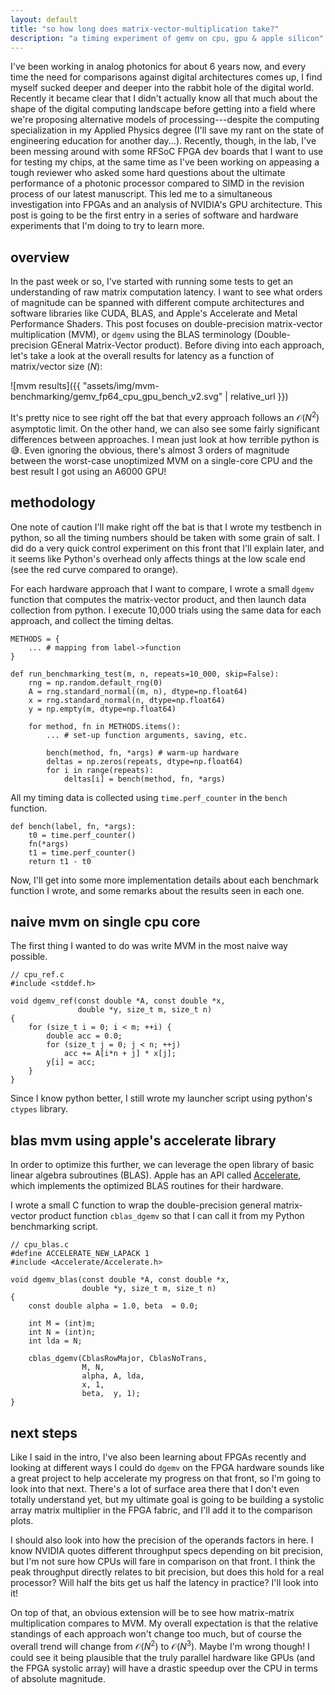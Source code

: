 ```yaml
---
layout: default
title: "so how long does matrix-vector-multiplication take?"
description: "a timing experiment of gemv on cpu, gpu & apple silicon"
---
```


I've been working in analog photonics for about 6 years now, and every time the need for comparisons against digital architectures comes up, I find myself sucked deeper and deeper into the rabbit hole of the digital world. Recently it became clear that I didn't actually know all that much about the shape of the digital computing landscape before getting into a field where we're proposing alternative models of processing---despite the computing specialization in my Applied Physics degree (I'll save my rant on the state of engineering education for another day...). Recently, though, in the lab, I've been messing around with some RFSoC FPGA dev boards that I want to use for testing my chips, at the same time as I've been working on appeasing a tough reviewer who asked some hard questions about the ultimate performance of a photonic processor compared to SIMD in the revision process of our latest manuscript. This led me to a simultaneous investigation into FPGAs and an analysis of NVIDIA's GPU architecture. This post is going to be the first entry in a series of software and hardware experiments that I'm doing to try to learn more.

## overview
In the past week or so, I've started with running some tests to get an understanding of raw matrix computation latency. I want to see what orders of magnitude can be spanned with different compute architectures and software libraries like CUDA, BLAS, and Apple's Accelerate and Metal Performance Shaders. This post focuses on double-precision matrix-vector multiplication (MVM), or `dgemv` using the BLAS terminology (Double-precision GEneral Matrix-Vector product). Before diving into each approach, let's take a look at the overall results for latency as a function of matrix/vector size ($N$):

![mvm results]({{ "assets/img/mvm-benchmarking/gemv_fp64_cpu_gpu_bench_v2.svg" | relative_url }})


It's pretty nice to see right off the bat that every approach follows an $\mathcal{O}(N^2)$ asymptotic limit. On the other hand, we can also see some fairly significant differences between approaches. I mean just look at how terrible python is 😅. Even ignoring the obvious, there's almost 3 orders of magnitude between the worst-case unoptimized MVM on a single-core CPU and the best result I got using an A6000 GPU!

## methodology
One note of caution I'll make right off the bat is that I wrote my testbench in python, so all the timing numbers should be taken with some grain of salt. I did do a very quick control experiment on this front that I'll explain later, and it seems like Python's overhead only affects things at the low scale end (see the red curve compared to orange).

For each hardware approach that I want to compare, I wrote a small `dgemv` function that computes the matrix-vector product, and then launch data collection from python. I execute 10,000 trials using the same data for each approach, and collect the timing deltas. 

```
METHODS = {
    ... # mapping from label->function
}

def run_benchmarking_test(m, n, repeats=10_000, skip=False):
    rng = np.random.default_rng(0)
    A = rng.standard_normal((m, n), dtype=np.float64)
    x = rng.standard_normal(n, dtype=np.float64)
    y = np.empty(m, dtype=np.float64)

    for method, fn in METHODS.items():
        ... # set-up function arguments, saving, etc.

        bench(method, fn, *args) # warm‑up hardware
        deltas = np.zeros(repeats, dtype=np.float64)
        for i in range(repeats):
            deltas[i] = bench(method, fn, *args)

```

All my timing data is collected using `time.perf_counter` in the `bench` function.
```
def bench(label, fn, *args):
    t0 = time.perf_counter()
    fn(*args)
    t1 = time.perf_counter()
    return t1 - t0
```

Now, I'll get into some more implementation details about each benchmark function I wrote, and some remarks about the results seen in each one.

## naive mvm on single cpu core
The first thing I wanted to do was write MVM in the most naive way possible.

```
// cpu_ref.c
#include <stddef.h>

void dgemv_ref(const double *A, const double *x,
               double *y, size_t m, size_t n)
{
    for (size_t i = 0; i < m; ++i) {
        double acc = 0.0;
        for (size_t j = 0; j < n; ++j)
            acc += A[i*n + j] * x[j];
        y[i] = acc;
    }
}
```

Since I know python better, I still wrote my launcher script using python's `ctypes` library.


## blas mvm using apple's accelerate library
In order to optimize this further, we can leverage the open library of basic linear algebra subroutines (BLAS). Apple has an API called [Accelerate](https://developer.apple.com/documentation/accelerate), which implements the optimized BLAS routines for their hardware.

I wrote a small C function to wrap the double-precision general matrix-vector product function `cblas_dgemv` so that I can call it from my Python benchmarking script.

```
// cpu_blas.c
#define ACCELERATE_NEW_LAPACK 1
#include <Accelerate/Accelerate.h>

void dgemv_blas(const double *A, const double *x,
                double *y, size_t m, size_t n)
{
    const double alpha = 1.0, beta  = 0.0;

    int M = (int)m;
    int N = (int)n;
    int lda = N;

    cblas_dgemv(CblasRowMajor, CblasNoTrans,
                M, N,
                alpha, A, lda,
                x, 1,
                beta,  y, 1);
}
```


## next steps
Like I said in the intro, I've also been learning about FPGAs recently and looking at different ways I could do `dgemv` on the FPGA hardware sounds like a great project to help accelerate my progress on that front, so I'm going to look into that next. There's a lot of surface area there that I don't even totally understand yet, but my ultimate goal is going to be building a systolic array matrix multiplier in the FPGA fabric, and I'll add it to the comparison plots.

I should also look into how the precision of the operands factors in here. I know NVIDIA quotes different throughput specs depending on bit precision, but I'm not sure how CPUs will fare in comparison on that front. I think the peak throughput directly relates to bit precision, but does this hold for a real processor? Will half the bits get us half the latency in practice? I'll look into it!

On top of that, an obvious extension will be to see how matrix-matrix multiplication compares to MVM. My overall expectation is that the relative standings of each approach won't change too much, but of course the overall trend will change from $\mathcal{O}(N^2)$ to $\mathcal{O}(N^3)$. Maybe I'm wrong though! I could see it being plausible that the truly parallel hardware like GPUs (and the FPGA systolic array) will have a drastic speedup over the CPU in terms of absolute magnitude.